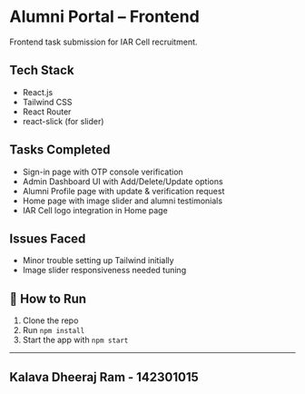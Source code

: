 # Alumni Portal – Frontend

Frontend task submission for IAR Cell recruitment.

## Tech Stack
- React.js
- Tailwind CSS
- React Router
- react-slick (for slider)

## Tasks Completed
- Sign-in page with OTP console verification
- Admin Dashboard UI with Add/Delete/Update options
- Alumni Profile page with update & verification request
- Home page with image slider and alumni testimonials
- IAR Cell logo integration in Home page

## Issues Faced
- Minor trouble setting up Tailwind initially
- Image slider responsiveness needed tuning


## 📂 How to Run
1. Clone the repo
2. Run `npm install`
3. Start the app with `npm start`



---

## Kalava Dheeraj Ram - 142301015
